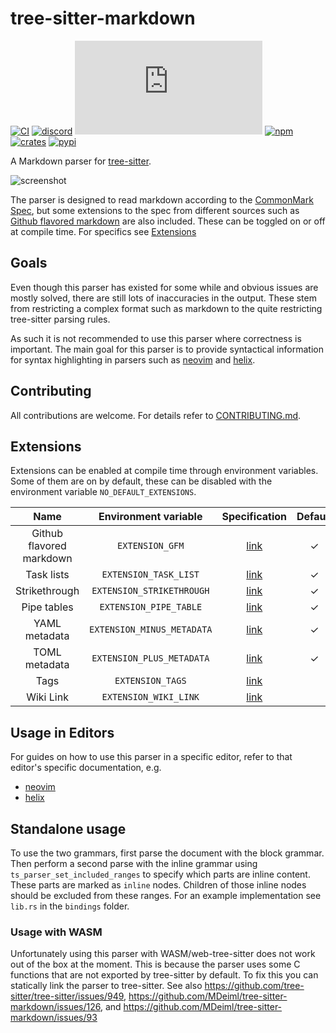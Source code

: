 # tree-sitter-markdown

[![CI][ci]](https://github.com/tree-sitter-grammars/tree-sitter-markdown/actions)
[![discord][discord]](https://discord.gg/w7nTvsVJhm)
[![matrix][matrix]](https://matrix.to/#/#tree-sitter-chat:matrix.org)
[![npm][npm]](https://www.npmjs.com/package/@tree-sitter-grammars/tree-sitter-markdown)
[![crates][crates]](https://crates.io/crates/tree-sitter-md)
[![pypi][pypi]](https://pypi.org/project/tree-sitter-markdown/)

A Markdown parser for [tree-sitter].

![screenshot](https://github.com/MDeiml/tree-sitter-markdown/blob/split_parser/.github/screenshot.png)

The parser is designed to read markdown according to the [CommonMark Spec],
but some extensions to the spec from different sources such as [Github flavored
markdown] are also included. These can be toggled on or off at compile time.
For specifics see [Extensions](#extensions)

## Goals

Even though this parser has existed for some while and obvious issues are
mostly solved, there are still lots of inaccuracies in the output. These stem
from restricting a complex format such as markdown to the quite restricting
tree-sitter parsing rules.

As such it is not recommended to use this parser where correctness is
important. The main goal for this parser is to provide syntactical information
for syntax highlighting in parsers such as [neovim] and [helix].

## Contributing

All contributions are welcome. For details refer to [CONTRIBUTING.md].

## Extensions

Extensions can be enabled at compile time through environment variables. Some
of them are on by default, these can be disabled with the environment variable
`NO_DEFAULT_EXTENSIONS`.

| Name | Environment variable | Specification | Default | Also enables |
|:----:|:--------------------:|:-------------:|:-------:|:------------:|
| Github flavored markdown | `EXTENSION_GFM` | [link](https://github.github.com/gfm/) | ✓ | Task lists, strikethrough, pipe tables |
| Task lists | `EXTENSION_TASK_LIST` | [link](https://github.github.com/gfm/#task-list-items-extension-) | ✓ |  |
| Strikethrough | `EXTENSION_STRIKETHROUGH` | [link](https://github.github.com/gfm/#strikethrough-extension-) | ✓ |  |
| Pipe tables | `EXTENSION_PIPE_TABLE` | [link](https://github.github.com/gfm/#tables-extension-) | ✓ |  |
| YAML metadata | `EXTENSION_MINUS_METADATA` | [link](https://gohugo.io/content-management/front-matter/) | ✓ |  |
| TOML metadata | `EXTENSION_PLUS_METADATA` | [link](https://gohugo.io/content-management/front-matter/) | ✓ |  |
| Tags | `EXTENSION_TAGS` | [link](https://help.obsidian.md/Editing+and+formatting/Tags#Tag+format) |  |  |
| Wiki Link | `EXTENSION_WIKI_LINK` | [link](https://help.obsidian.md/Linking+notes+and+files/Internal+links) |  |  |

## Usage in Editors

For guides on how to use this parser in a specific editor, refer to that
editor's specific documentation, e.g.
* [neovim](https://github.com/nvim-treesitter/nvim-treesitter)
* [helix](https://docs.helix-editor.com/guides/adding_languages.html)

## Standalone usage

To use the two grammars, first parse the document with the block
grammar. Then perform a second parse with the inline grammar using
`ts_parser_set_included_ranges` to specify which parts are inline content.
These parts are marked as `inline` nodes. Children of those inline nodes should
be excluded from these ranges. For an example implementation see `lib.rs` in
the `bindings` folder.

### Usage with WASM

Unfortunately using this parser with WASM/web-tree-sitter does not work out of the box at the moment. This is because the parser uses some C functions that are not exported by tree-sitter by default. To fix this you can statically link the parser to tree-sitter. See also https://github.com/tree-sitter/tree-sitter/issues/949, https://github.com/MDeiml/tree-sitter-markdown/issues/126, and https://github.com/MDeiml/tree-sitter-markdown/issues/93

[CommonMark Spec]: https://spec.commonmark.org/
[Github flavored markdown]: https://github.github.com/gfm/
[tree-sitter]: https://tree-sitter.github.io/tree-sitter/
[neovim]: https://neovim.io/
[helix]: https://helix-editor.com/
[CONTRIBUTING.md]: https://github.com/MDeiml/tree-sitter-markdown/blob/split_parser/CONTRIBUTING.md
[ci]: https://img.shields.io/github/actions/workflow/status/tree-sitter-grammars/tree-sitter-markdown/ci.yml?logo=github&label=CI
[discord]: https://img.shields.io/discord/1063097320771698699?logo=discord&label=discord
[matrix]: https://img.shields.io/matrix/tree-sitter-chat%3Amatrix.org?logo=matrix&label=matrix
[npm]: https://img.shields.io/npm/v/%40tree-sitter-grammars%2Ftree-sitter-markdown?logo=npm
[crates]: https://img.shields.io/crates/v/tree-sitter-md?logo=rust
[pypi]: https://img.shields.io/pypi/v/tree-sitter-markdown?logo=pypi&logoColor=ffd242
